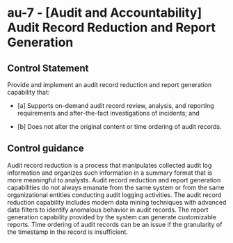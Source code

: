 # au-7 - \[Audit and Accountability\] Audit Record Reduction and Report Generation

## Control Statement

Provide and implement an audit record reduction and report generation capability that:

- \[a\] Supports on-demand audit record review, analysis, and reporting requirements and after-the-fact investigations of incidents; and

- \[b\] Does not alter the original content or time ordering of audit records.

## Control guidance

Audit record reduction is a process that manipulates collected audit log information and organizes such information in a summary format that is more meaningful to analysts. Audit record reduction and report generation capabilities do not always emanate from the same system or from the same organizational entities conducting audit logging activities. The audit record reduction capability includes modern data mining techniques with advanced data filters to identify anomalous behavior in audit records. The report generation capability provided by the system can generate customizable reports. Time ordering of audit records can be an issue if the granularity of the timestamp in the record is insufficient.
